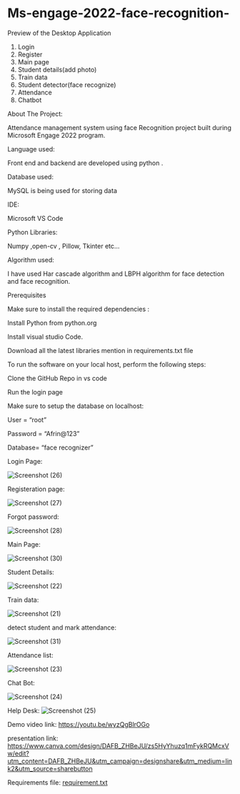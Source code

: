 # Ms-engage-2022-face-recognition-
Preview of the Desktop Application
1.	Login
2.	Register
3.	Main page
4.	Student details(add photo)
5.	Train data
6.	Student detector(face recognize)
7.	Attendance
8.	Chatbot

About The Project:

Attendance management system using face Recognition project built during Microsoft Engage 2022 program.

Language used:

Front end and backend are developed using python .

Database used:

MySQL is being used for storing data

IDE:

Microsoft VS Code

Python Libraries:

Numpy  ,open-cv , Pillow, Tkinter etc...

Algorithm used:

I have used Har cascade algorithm and LBPH algorithm for face detection and face recognition.

Prerequisites

Make sure to install the required dependencies :

Install Python from python.org 

Install visual studio Code.

Download all the latest libraries mention in requirements.txt file

To run the software on your local host, perform the following steps:

Clone the GitHub Repo in vs code

Run the login page 

Make sure to setup the database on localhost:

User = “root”

Password = “Afrin@123”

Database= “face recognizer”

Login Page:

![Screenshot (26)](https://user-images.githubusercontent.com/95588187/170879056-fb00e270-80b0-43c2-8d72-8bc45d01c47d.png)

Registeration page:

![Screenshot (27)](https://user-images.githubusercontent.com/95588187/170879474-7c3cc4dc-197c-4ebf-8adb-a3559150af13.png)

Forgot password:

![Screenshot (28)](https://user-images.githubusercontent.com/95588187/170879515-d81e6b9a-2006-40cc-8307-e940e634b219.png)

Main Page:

![Screenshot (30)](https://user-images.githubusercontent.com/95588187/170879743-59294a54-0ead-4750-a79b-7a680f4c3580.png)

Student Details:

![Screenshot (22)](https://user-images.githubusercontent.com/95588187/170879131-587375ac-1af2-44f9-9aa8-e88a7edae1c5.png)

Train data:

![Screenshot (21)](https://user-images.githubusercontent.com/95588187/170879135-d0f16f08-0633-4bce-8033-851d04ce65e4.png)

detect student and mark attendance:

![Screenshot (31)](https://user-images.githubusercontent.com/95588187/170880227-51909056-99e3-4373-950d-f11e20ea8503.png)

Attendance list:

![Screenshot (23)](https://user-images.githubusercontent.com/95588187/170879109-e4e7fe50-ea84-40fd-9aea-de619cb49f1c.png)

Chat Bot:

![Screenshot (24)](https://user-images.githubusercontent.com/95588187/170879401-b5d2ea9e-4e62-4179-a2b0-4fe321840a8f.png)

Help Desk:
![Screenshot (25)](https://user-images.githubusercontent.com/95588187/170879088-a09982b6-475d-445c-baac-3861933e6c43.png)



Demo video link:
https://youtu.be/wyzQgBlrOGo

presentation link:
https://www.canva.com/design/DAFB_ZHBeJU/zs5HyYhuzq1mFykRQMcxVw/edit?utm_content=DAFB_ZHBeJU&utm_campaign=designshare&utm_medium=link2&utm_source=sharebutton

Requirements file:
[requirement.txt](https://github.com/Shahin2003/Ms-engage-2022-face-recognition-/files/8793739/requirement.txt)

